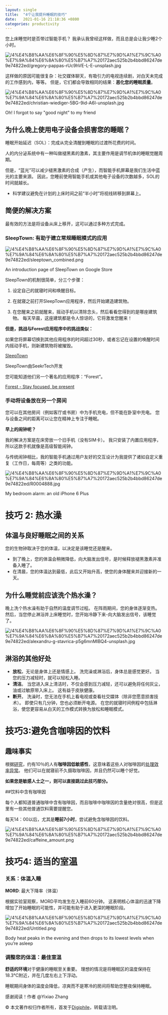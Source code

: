 ```yaml
---
layout: single
title:  "4个让我提升睡眠的技巧"
date:   2021-01-16 21:18:36 +0800
categories: productivity
---
```


您上床睡觉时是否带过智能手机？ 我承认我曾经这样做，而且总是会让我少睡2个小时。

![/4%E4%B8%AA%E6%8F%90%E5%8D%87%E7%9D%A1%E7%9C%A0%E7%9A%84%E6%8A%80%E5%B7%A7%20172aec525b2b4bbd86247de9e74822ed/gregory-pappas-rUc9hVE-L-E-unsplash.jpg](/4%E4%B8%AA%E6%8F%90%E5%8D%87%E7%9D%A1%E7%9C%A0%E7%9A%84%E6%8A%80%E5%B7%A7%20172aec525b2b4bbd86247de9e74822ed/gregory-pappas-rUc9hVE-L-E-unsplash.jpg)


这样做的原因可能很复杂：社交媒体聊天，有吸引力的电视连续剧，对白天未完成的工作感到内，等等。 但是，它们都会导致相同的结果：**恶化您的睡眠质量**。

![/4%E4%B8%AA%E6%8F%90%E5%8D%87%E7%9D%A1%E7%9C%A0%E7%9A%84%E6%8A%80%E5%B7%A7%20172aec525b2b4bbd86247de9e74822ed/christian-wiediger-5BG-9id-A6I-unsplash.jpg](/4%E4%B8%AA%E6%8F%90%E5%8D%87%E7%9D%A1%E7%9C%A0%E7%9A%84%E6%8A%80%E5%B7%A7%20172aec525b2b4bbd86247de9e74822ed/christian-wiediger-5BG-9id-A6I-unsplash.jpg)

Oh! I forgot to say "good night" to my friend

## 为什么晚上使用电子设备会损害您的睡眠？

睡眠开始延迟（SOL）：完成从完全清醒到睡眠的过渡所花费的时间。

人的内分泌系统中有一种叫做褪黑素的激素，其主要作用是调节机体的睡眠觉醒周期。

但是，“蓝光”可以减少褪黑激素的合成（产生），而智能手机屏幕是我们生活中蓝光的主要来源。 因此，您睡前使用智能手机或其他电子设备的次数越多，SOL的时间就越长。

- 科学建议避免在计划的上床时间之前“半小时”将视线转移到屏幕上。

## 简便的解决方案

最有效的方法是将设备从床上移开，这可以通过多种方式完成。

### SleepTown: 有助于建立常规睡眠模式的应用

![/4%E4%B8%AA%E6%8F%90%E5%8D%87%E7%9D%A1%E7%9C%A0%E7%9A%84%E6%8A%80%E5%B7%A7%20172aec525b2b4bbd86247de9e74822ed/sleeptown_combined.png](/4%E4%B8%AA%E6%8F%90%E5%8D%87%E7%9D%A1%E7%9C%A0%E7%9A%84%E6%8A%80%E5%B7%A7%20172aec525b2b4bbd86247de9e74822ed/sleeptown_combined.png)

An introduction page of SleepTown on Google Store

SleepTown的机制很简单，分三个步骤：

1. 设定自己的就寝时间和唤醒目标。

2. 在就寝之前打开SleepTown应用程序，然后开始建造建筑物。

3. 在您醒来之前就醒来，摇动手机以清除念头，然后看看您得到的是哪座建筑物。 每天早晨，这座建筑都是令人惊讶的，它将激发您醒来！

**但是，挑战与Forest应用程序中的挑战类似：**

如果您将屏幕切换到其他应用程序的时间超过30秒，或者忘记在设置的唤醒时间内摇动手机，则新建筑物将被摧毁。

[SleepTown](https://sleeptown.seekrtech.com/)

SleepTown由SeekrTech开发

您可能知道他们另一个著名的应用程序：“Forest”。

[Forest - Stay focused, be present](https://www.forestapp.cc/)

### 手动将设备放在另一个房间

您可以在其他房间（例如客厅或书房）中为手机充电，但不能在卧室中充电。 您与设备之间的距离可以让您在精神上专注于睡眠。

**早上的闹钟呢？**

我的解决方案是在床旁放一个旧手机（没有SIM卡）。 我只安装了内置应用程序，所以这款手机就像是高级智能闹钟。

与传统闹钟相比，我的智能手机通过用户友好的交互设计为我提供了诸如自定义重复（工作日，每周等）之类的功能。

![/4%E4%B8%AA%E6%8F%90%E5%8D%87%E7%9D%A1%E7%9C%A0%E7%9A%84%E6%8A%80%E5%B7%A7%20172aec525b2b4bbd86247de9e74822ed/R0004888.jpg](/4%E4%B8%AA%E6%8F%90%E5%8D%87%E7%9D%A1%E7%9C%A0%E7%9A%84%E6%8A%80%E5%B7%A7%20172aec525b2b4bbd86247de9e74822ed/R0004888.jpg)

My bedroom alarm: an old iPhone 6 Plus

# 技巧 2: 热水澡

## 体温与良好睡眠之间的关系

您的生物钟取决于您的体温，以决定是该睡觉还是醒来。

- 到了晚上，您的体温会稍微降低，向大脑发出信号，是时候释放褪黑激素并准备入睡了。
- 在清晨，您的体温达到最低，此后又开始升高，使您的身体醒来并迎接新的一天。

## 为什么睡觉前应该洗个热水澡？

晚上洗个热水澡有助于自然的温度调节过程。 在阵雨期间，您的身体逐渐变热。 然后，当您停止淋浴并上床睡觉时，您开始冷静下来-向大脑发出信号，该睡觉了。

![/4%E4%B8%AA%E6%8F%90%E5%8D%87%E7%9D%A1%E7%9C%A0%E7%9A%84%E6%8A%80%E5%B7%A7%20172aec525b2b4bbd86247de9e74822ed/alexandru-g-stavrica-p5g6mnMlBQ4-unsplash.jpg](/4%E4%B8%AA%E6%8F%90%E5%8D%87%E7%9D%A1%E7%9C%A0%E7%9A%84%E6%8A%80%E5%B7%A7%20172aec525b2b4bbd86247de9e74822ed/alexandru-g-stavrica-p5g6mnMlBQ4-unsplash.jpg)


## 淋浴的其他好处

- **放松**，无论是身体上还是情感上。 洗完澡或淋浴后，身体总是感觉更好。 当您的压力减轻时，就可以轻松入睡。
- **清洁**。 当您进入床上清洁时，不仅会感到压力减轻，还可以避免将任何灰尘，油或过敏原带入床上。 这有益于皮肤健康。
- **断开**。 洗澡时，您无法在手机上看电视或查看社交媒体（除非您愿意损害技术）。 即使只有几分钟，您也必须断开电源。 在您的就寝时间例程中包括淋浴，使您更容易从白天的工作模式转换为放松和睡眠模式。

# 技巧3:避免含咖啡因的饮料

## 趣味事实

根据[研究](https://www.caffeineinformer.com/caffeine-sensitivity)，约有10％的人有**咖啡因低敏感性**，这意味着这些人对咖啡因的[处理效率异常](https://www.caffeineinformer.com/caffeine-sensitivity%EF%BC%89%EF%BC%8C%E7%BA%A6%E6%9C%8910%EF%BC%85%E7%9A%84%E4%BA%BA%E6%9C%89**%E5%92%96%E5%95%A1%E5%9B%A0%E4%BD%8E%E6%95%8F%E6%84%9F%E6%80%A7**%EF%BC%8C%E8%BF%99%E6%84%8F%E5%91%B3%E7%9D%80%E8%BF%99%E4%BA%9B%E4%BA%BA%E5%AF%B9%E5%92%96%E5%95%A1%E5%9B%A0%E7%9A%84%E5%A4%84%E7%90%86%E6%95%88%E7%8E%87%E5%BC%82%E5%B8%B8%E3%80%82)。 他们可以在就寝前不久摄取咖啡因，并且仍然可以睡个好觉。

**如果您是敏感人士之一，则可以直接跳过此技巧部分。**

##饮料中含有咖啡因

每个人都知道普通咖啡中含有咖啡因，而且咖啡中咖啡因的含量绝对很高，但是这里有一些其他普通饮料需要提醒您。

每天14：00以后，尤其是**睡前7小时**，尝试避免含咖啡因的饮料。

![/4%E4%B8%AA%E6%8F%90%E5%8D%87%E7%9D%A1%E7%9C%A0%E7%9A%84%E6%8A%80%E5%B7%A7%20172aec525b2b4bbd86247de9e74822ed/caffeine_amount.png](/4%E4%B8%AA%E6%8F%90%E5%8D%87%E7%9D%A1%E7%9C%A0%E7%9A%84%E6%8A%80%E5%B7%A7%20172aec525b2b4bbd86247de9e74822ed/caffeine_amount.png)

# 技巧4: 适当的室温

### 关系：体温入睡

**MORD**: 最大下降率（体温）

根据实验室观察，MORD平均发生在入睡前60分钟。 这表明核心体温的迅速下降增加了开始睡眠的可能性，并可能有助于进入更深的睡眠阶段。

![/4%E4%B8%AA%E6%8F%90%E5%8D%87%E7%9D%A1%E7%9C%A0%E7%9A%84%E6%8A%80%E5%B7%A7%20172aec525b2b4bbd86247de9e74822ed/Untitled.png](/4%E4%B8%AA%E6%8F%90%E5%8D%87%E7%9D%A1%E7%9C%A0%E7%9A%84%E6%8A%80%E5%B7%A7%20172aec525b2b4bbd86247de9e74822ed/Untitled.png)

Body heat peaks in the evening and then drops to its lowest levels when you’re asleep

### 调整您的体温：最佳室温

**舒适的环境**对于健康的睡眠至关重要。 理想的情况是将睡眠区的温度保持在18.3°C附近，并在几度左右上下浮动。

睡眠期间身体的温度会降低，凉爽而不是寒冷的房间将帮助您整夜保持睡眠。

感谢阅读！作者 @Yixiao Zhang

© 本文著作权归作者所有，首发于[Digiphile](https://digiphile.org)，转载请注明。